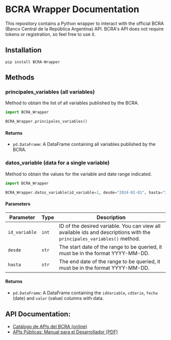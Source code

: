 # BCRA Wrapper Documentation
This repository contains a Python wrapper to interact with the official BCRA (Banco Central de la República Argentina) API.
BCRA's API does not require tokens or registration, so feel free to use it.

## Installation
```commandline
pip install BCRA-Wrapper
```

## Methods

### principales_variables (all variables)
Method to obtain the list of all variables published by the BCRA.

```python
import BCRA_Wrapper

BCRA_Wrapper.principales_variables()
```
#### Returns
- `pd.DataFrame`: A DataFrame containing all variables published by the BCRA.


### datos_variable (data for a single variable)
Method to obtain the values for the variable and date range indicated.

```python
import BCRA_Wrapper

BCRA_Wrapper.datos_variable(id_variable=1, desde="2024-02-01", hasta="2024-02-05")
```

#### Parameters
| Parameter     | Type  | Description                                                                                                            |
|---------------|-------|------------------------------------------------------------------------------------------------------------------------|
| `id_variable` | `int` | ID of the desired variable. You can view all available ids and descriptions with the `principales_variables()` method. |
| `desde`       | `str` | The start date of the range to be queried, it must be in the format YYYY-MM-DD.                                        |
| `hasta`       | `str` | The end date of the range to be queried, it must be in the format YYYY-MM-DD.                                          |


#### Returns
- `pd.DataFrame`: A DataFrame containing the `idVariable`, `cdSerie`, `fecha` (date) and `valor` (value) columns with data.



## API Documentation:
- [Catálogo de APIs del BCRA (online)](https://www.bcra.gob.ar/Catalogo/apis.asp?fileName=principales-variables-v1)
- [APIs Públicas: Manual para el Desarrollador (PDF)](https://www.bcra.gob.ar/Catalogo/Content/files/pdf/principales-variables-v1.pdf)
